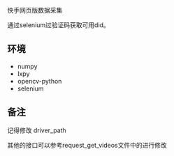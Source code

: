 快手网页版数据采集

通过selenium过验证码获取可用did。


## 环境

- numpy
- lxpy
- opencv-python
- selenium


## 备注

记得修改 driver_path

其他的接口可以参考request_get_videos文件中的进行修改